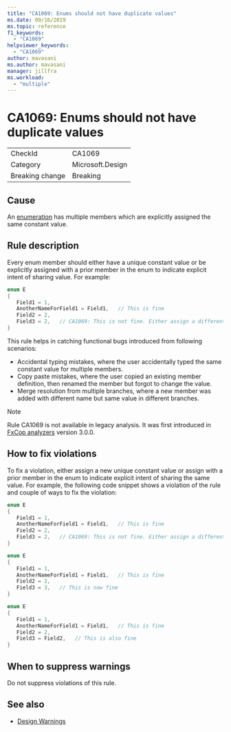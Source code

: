```yaml
---
title: "CA1069: Enums should not have duplicate values"
ms.date: 09/16/2019
ms.topic: reference
f1_keywords:
  - "CA1069"
helpviewer_keywords:
  - "CA1069"
author: mavasani
ms.author: mavasani
manager: jillfra
ms.workload:
  - "multiple"
---
```

# CA1069: Enums should not have duplicate values

|||
|-|-|
|CheckId|CA1069|
|Category|Microsoft.Design|
|Breaking change|Breaking|

## Cause

An [enumeration](/dotnet/csharp/language-reference/builtin-types/enum) has multiple members which are explicitly assigned the same constant value.

## Rule description

Every enum member should either have a unique constant value or be explicitly assigned with a prior member in the enum to indicate explicit intent of sharing value. For example:

```csharp
enum E
{
   Field1 = 1,
   AnotherNameForField1 = Field1,   // This is fine
   Field2 = 2,
   Field3 = 2,   // CA1069: This is not fine. Either assign a different constant value or 'Field2' to indicate explicit intent of sharing value.
}
```

This rule helps in catching functional bugs introduced from following scenarios:
- Accidental typing mistakes, where the user accidentally typed the same constant value for multiple members.
- Copy paste mistakes, where the user copied an existing member definition, then renamed the member but forgot to change the value.
- Merge resolution from multiple branches, where a new member was added with different name but same value in different branches.

> [!NOTE]
> Rule CA1069 is not available in legacy analysis. It was first introduced in [FxCop analyzers](https://www.nuget.org/packages/Microsoft.CodeAnalysis.FxCopAnalyzers) version 3.0.0.

## How to fix violations

To fix a violation, either assign a new unique constant value or assign with a prior member in the enum to indicate explicit intent of sharing the same value. For example, the following code snippet shows a violation of the rule and couple of ways to fix the violation:

```csharp
enum E
{
   Field1 = 1,
   AnotherNameForField1 = Field1,   // This is fine
   Field2 = 2,
   Field3 = 2,   // CA1069: This is not fine. Either assign a different constant value or 'Field2' to indicate explicit intent of sharing value.
}
```

```csharp
enum E
{
   Field1 = 1,
   AnotherNameForField1 = Field1,   // This is fine
   Field2 = 2,
   Field3 = 3,   // This is now fine
}
```

```csharp
enum E
{
   Field1 = 1,
   AnotherNameForField1 = Field1,   // This is fine
   Field2 = 2,
   Field3 = Field2,   // This is also fine
}
```

## When to suppress warnings

Do not suppress violations of this rule.

## See also

- [Design Warnings](design-warnings.md)
